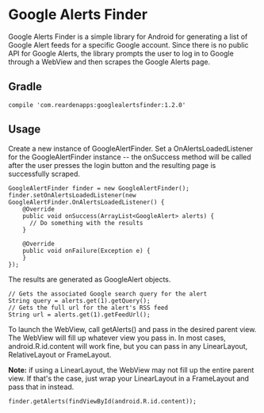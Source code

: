 # Google Alerts Finder
Google Alerts Finder is a simple library for Android for generating a list of Google Alert feeds for a specific Google account. Since there is no public API for Google Alerts, the library prompts the user to log in to Google through a WebView and then scrapes the Google Alerts page.

## Gradle
```
compile 'com.reardenapps:googlealertsfinder:1.2.0'
```

## Usage
Create a new instance of GoogleAlertFinder. Set a OnAlertsLoadedListener for the GoogleAlertFinder instance -- the onSuccess method will be called after the user presses the login button and the resulting page is successfully scraped.
```
GoogleAlertFinder finder = new GoogleAlertFinder();
finder.setOnAlertsLoadedListener(new GoogleAlertFinder.OnAlertsLoadedListener() {
    @Override
    public void onSuccess(ArrayList<GoogleAlert> alerts) {
      // Do something with the results
    }

    @Override
    public void onFailure(Exception e) {
    }
});
```

The results are generated as GoogleAlert objects.
```
// Gets the associated Google search query for the alert
String query = alerts.get(1).getQuery();
// Gets the full url for the alert's RSS feed
String url = alerts.get(1).getFeedUrl();
```

To launch the WebView, call getAlerts() and pass in the desired parent view. The WebView will fill up whatever view you pass in. In most cases, android.R.id.content will work fine, but you can pass in any LinearLayout, RelativeLayout or FrameLayout.

**Note:** if using a LinearLayout, the WebView may not fill up the entire parent view. If that's the case, just wrap your LinearLayout in a FrameLayout and pass that in instead.
```
finder.getAlerts(findViewById(android.R.id.content));
```
